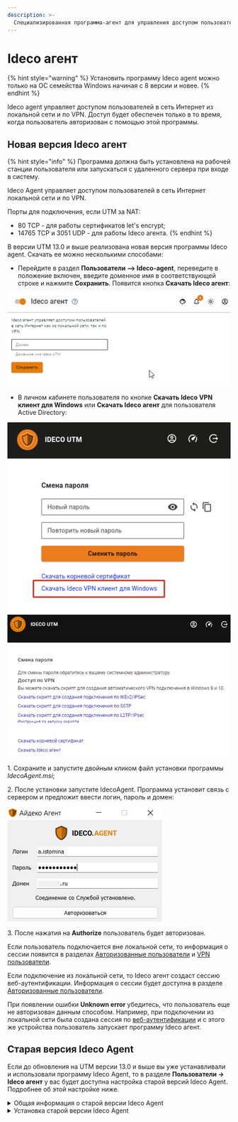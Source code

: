 ```yaml
---
description: >-
  Специализированная программа-агент для управления доступом пользователей в сеть Интернет.  
---
```


# Ideco агент

{% hint style="warning" %}
Установить программу Ideco agent можно только на ОС семейства Windows начиная с 8 версии и новее.
{% endhint %}

Ideco agent управляет доступом пользователей в сеть Интернет из локальной сети и по VPN. Доступ будет обеспечен только в то время, когда пользователь авторизован с помощью этой программы.

## Новая версия Ideco агент

{% hint style="info" %}
Программа должна быть установлена на рабочей станции пользователя или запускаться с удаленного сервера при входе в систему.

Ideco Agent управляет доступом пользователей в сеть Интернет локальной сети и по VPN.

Порты для подключения, если UTM за NAT:
* 80 TCP - для работы сертификатов let's encrypt;
* 14765 TCP и 3051 UDP  - для работы Ideco агента.
{% endhint %}

В версии UTM 13.0 и выше реализована новая версия программы Ideco agent. Скачать ее можно несколькими способами:

* Перейдите в раздел **Пользователи –> Ideco-agent**, переведите в положение включен, введите доменное имя в соответствующей строке и нажмите **Сохранить**. Появится кнопка **Скачать Ideco агент**:

![](../../.gitbook/assets/agent.gif)

* В личном кабинете пользователя по кнопке **Скачать Ideco VPN клиент для Windows** или **Скачать Ideco агент** для пользователя Active Directory:

![](../../.gitbook/assets/agent12.png) ![](../../.gitbook/assets/agent13.png)

1\. Сохраните и запустите двойным кликом файл установки программы *IdecoAgent.msi*;

2\. После установки запустите IdecoAgent. Программа установит связь с сервером и предложит ввести логин, пароль и домен:

![](../../.gitbook/assets/agent14.png)

3\. После нажатия на **Authorize** пользователь будет авторизован.

Если пользователь подключается вне локальной сети, то информация о сессии появится в разделах [Авторизованные пользователи](../monitor/authorized-users.md) и [VPN пользователи](../monitor/authorized-users.md).

Если подключение из локальной сети, то Ideco агент создаст сессию веб-аутентификации. Информация о сессии будет доступна в разделе [Авторизованные пользователи](../monitor/authorized-users.md).

При появлении ошибки **Unknown error** убедитесь, что пользователь еще не авторизован данным способом. Например, при подключении из локальной сети была создана сессия по [веб-аутентификации](authorization/web-authorization.md) и с этого же устройства пользователь запускает программу Ideco агент.

## Старая версия Ideco Agent

Если до обновления на UTM версии 13.0 и выше вы уже устанавливали и использовали программу Ideco Agent, то в разделе **Пользователи -> Ideco агент**  у вас будет доступна настройка старой версий Ideco Agent. Подробнее об этой настройке ниже.

<details>

<summary>Общая информация о старой версии Ideco Agent</summary>

Для авторизации с помощью программы-агента переведите тогл в положение включен  в разделе **Пользователи -> Ideco агент** и заполнить поле **Имя домена**.  После сохранения настройки, программу Ideco Agent можно скачать по кнопке **Скачать Ideco агент**:

![](../../.gitbook/assets/agent15.png)

Для успешной авторизации необходимо у пользователя указать в настройках сетевой карты в качестве шлюза и в качестве сервера DNS IP-адрес интернет-шлюза Ideco UTM.

{% hint style="info" %}
При необходимости стоит разрешить в межсетевом экране подключение на сетевой порт 800/TCP из внутренней сети.
{% endhint %}

После запуска программы необходимо ввести логин и пароль пользователя. Состояние авторизации отображается иконкой в системном лотке. Возможные состояния представлены в следующей таблице.

|               Индикатор состояния агента               | Описание                           |
| :----------------------------------------------------: | ---------------------------------- |
| ![](../../.gitbook/assets/agent1.png) | Программа не активна               |
| ![](../../.gitbook/assets/agent2.png) | Идет подключение к серверу         |
| ![](../../.gitbook/assets/agent3.png) | Доступ в интернет разрешен         |
| ![](../../.gitbook/assets/agent4.png) | Сработал лимит предупреждения      |
| ![](../../.gitbook/assets/agent5.png) | Сработал лимит отключения          |
| ![](../../.gitbook/assets/agent6.png) | Ошибка. Доступ в интернет запрещен |

В контекстном меню иконки доступны пункты, описанные в таблице ниже:

| Пункт меню                      | Значение                       |
| ------------------------------- | ------------------------------ |
| Подключить                      | Отобразить информацию о подключении к сети Интернет ![](../../.gitbook/assets/agent7.png)            |
| Отключить                       | Отключиться от сервера        |
| Информация                      | Отобразить информацию о подключении к сети Интернет ![](../../.gitbook/assets/agent8.png)    |
| Запускаться при входе в систему | Установить автоматический запуск программы при входе в Windows     |
| О программе                     | Вывод информации о программе авторизации ![](../../.gitbook/assets/agent9.png) |

{% hint style="info" %}
При использовании Ideco Agent в домене Active Directory рекомендуется расположить IdecoAgent.exe на общем сетевом ресурсе и установить в политике входа в домен запуск приложения IdecoAgent.exe с ключом domain. Таким образом, запуск агента будет централизован, и не потребуется его установка на каждый компьютер.
{% endhint %}

{% hint style="info" %}
При смене IP-адреса или доменного имени Ideco UTM, которые вы заполняли при настройке авторизации с помощью Ideco Agent обязательно нужно повторно скачать Ideco Agent, поскольку адрес встраивается в приложение при скачивании.
{% endhint %}

</details>

<details>

<summary>Установка старой версии Ideco Agent</summary>

Настройка VPN-подключения к Ideco UTM включает в себя следующие действия:

1\. Убедитесь, что на ОС Windows установлена версия .NET Framework версии 4.8. В ином случае программа Ideco VPN может запросить установить более новую версию .NET. Для этого перейдите в **Панель управления -> Установка и удаление программ -> Включение и отключение компонентов Windows**.

![](../../.gitbook/assets/agent10.png)

2\. Настройте правило [обратного прокси](../services/reverse-proxy.md) в веб-интерфейсе Ideco UTM.

3\. В поле **Запрашиваемый адрес в Интернете** введите домен сервера Ideco UTM в формате: `домен/wireguard`.

4\. В поле **Адрес в локальной сети** укажите URL `https://127.0.0.1:8443/wireguard`.

Пример правила представлен на скриншоте ниже:

![](../../.gitbook/assets/agent11.png)

5\. Скачать и установить программу Ideco VPN.

Скачать Ideco VPN агент можно только в веб-интерфейсе Ideco UTM. Перейдите в раздел **Пользователи -> Ideco агент** и перейдите по ссылке **Скачать Ideco агент**.

![](../../.gitbook/assets/agent15.png)


После скачивания установите и запустите программу двойным нажатием левой кнопкой мыши на иконку программы.

![](../../.gitbook/assets/agent16.png)

Откроется окно, в котором вам необходимо заполнить поля **Сервер** (доменное или IP-адрес вашего сервера), **Логин** и **Пароль**.

![](../../.gitbook/assets/agent17.png)

Если вы хотите подключиться к серверу по IP-адресу, а не по доменному имени сервера, сначала установите корневой сертификат в хранилище сертификатов локального компьютера, иначе при попытке соединения появится ошибка **"Не удалось получить последнюю версию"**.\
Добавление сертификата в хранилище сертификатов локального компьютера представлено ниже:

![](../../.gitbook/assets/agent18.gif)

При успешном подключении появится окно с информацией о соединении (название сервера и время сессии).

## Возможные ошибки при подключении

Если при подключении с ОС Windows 10 к VPN серверу Ideco возникает ошибка (например, сервер не отвечает). А попытки подключения по протоколам PPTP, L2TP, IKEv2 не помогают решить проблему, то, возможно, возникла ошибка службы RASMAN (Remote Access Connections Manager) для Always on VPN.\
Эта проблема признана Microsoft и по последним данным исправлена в обновлении для Windows 10 1903 — KB4522355 ([https://support.microsoft.com/en-us/help/4522355/windows-10-update-kb4522355](https://support.microsoft.com/en-us/help/4522355/windows-10-update-kb4522355)). Вы можете скачать и установить данное обновление вручную или через Windows Update/WSUS.\
Если обновление не помогло, переустановите виртуальные адаптеры **WAN miniports** в диспетчере устройств. Для этого выполните следующие действия:

1\. Запустите **Диспетчер устройств** (devmgmt.msc).

2\. Разверните секцию **Сетевые адаптеры (Network Adapters).**

3\. Последовательно щелкните правой кнопкой по следующим адаптерам и удалите их (**Uninstall device**): **WAN Miniport (IP)**, **WAN Miniport(IPv6)** и **WAN Miniport (PPTP)**.

![](../../.gitbook/assets/agent19.png)

4\. После удаления выберите в меню **Действие -> Сканировать на предмет изменений оборудования** **(Action -> Scan for Hardware changes)** и дождитесь, пока Windows не обнаружит и не установит драйвера для этих виртуальных устройств.

5\. После этого сбросьте сетевые настройки Windows 10: **Настройки -> Сеть и Интернет -> Сброс сети -> Сбросить сейчас (Settings -> Network & Internet -> Network Reset -> Reset now).**

![](../../.gitbook/assets/agent20.png)
